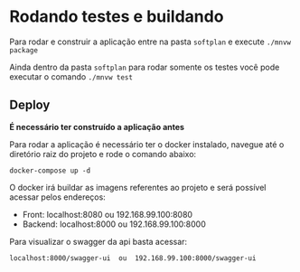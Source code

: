 # Rodando testes e buildando

Para rodar e construir a aplicação entre na pasta `softplan` e execute `./mnvw package`

Ainda dentro da pasta `softplan` para rodar somente os testes você pode executar o comando `./mnvw test`

## Deploy

**É necessário ter construído a aplicação antes**

Para rodar a aplicação é necessário ter o docker instalado, navegue até o diretório raiz do projeto
e rode o comando abaixo: 

`
 docker-compose up -d
`

O docker irá buildar as imagens referentes ao projeto e será possível acessar pelos endereços:

* Front: localhost:8080 ou 192.168.99.100:8080
* Backend: localhost:8000 ou 192.168.99.100:8000

Para visualizar o swagger da api basta acessar:

`
localhost:8000/swagger-ui 
  ou 
192.168.99.100:8000/swagger-ui
`
